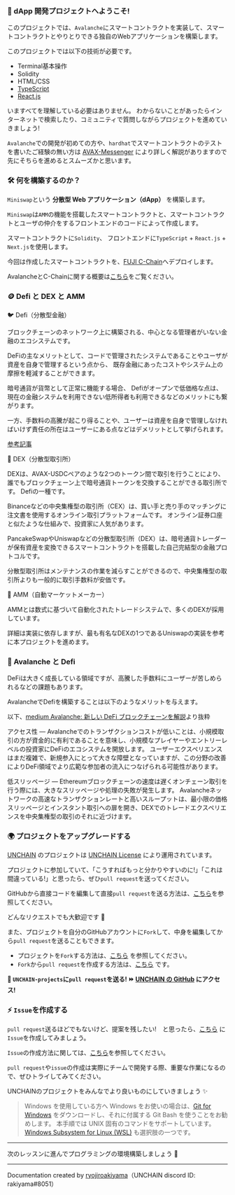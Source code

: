 ### 👋 dApp 開発プロジェクトへようこそ!

このプロジェクトでは、`Avalanche`にスマートコントラクトを実装して、スマートコントラクトとやりとりできる独自のWebアプリケーションを構築します。

このプロジェクトでは以下の技術が必要です。

- Terminal基本操作
- Solidity
- HTML/CSS
- [TypeScript](https://typescriptbook.jp/overview/features)
- [React.js](https://ja.reactjs.org/)

いますべてを理解している必要はありません。
わからないことがあったらインターネットで検索したり、コミュニティで質問しながらプロジェクトを進めていきましょう!

`Avalanche`での開発が初めての方や、`hardhat`でスマートコントラクトのテストを書いたご経験の無い方は [AVAX-Messenger](https://app.unchain.tech/learn/AVAX-Messenger) により詳しく解説がありますので先にそちらを進めるとスムーズかと思います。

### 🛠 何を構築するのか？

`Miniswap`という **分散型 Web アプリケーション（dApp）** を構築します。

`Miniswap`は`AMM`の機能を搭載したスマートコントラクトと、スマートコントラクトとユーザの仲介をするフロントエンドのコードによって作成します。

スマートコントラクトに`Solidity`、
フロントエンドに`TypeScript` + `React.js` + `Next.js`を使用します。

今回は作成したスマートコントラクトを、[FUJI C-Chain](https://docs.avax.network/quickstart/fuji-workflow)へデプロイします。

AvalancheとC-Chainに関する概要は[こちら](https://app.unchain.tech/learn/AVAX-Messenger/section-0_lesson-1)をご覧ください。

### 🪙 Defi と DEX と AMM

🐦 Defi（分散型金融）

ブロックチェーンのネットワーク上に構築される、中心となる管理者がいない金融のエコシステムです。

DeFiの主なメリットとして、コードで管理されたシステムであることやユーザが資産を自身で管理するという点から、
既存金融にあったコストやシステム上の摩擦を軽減することができます。

暗号通貨が貨幣として正常に機能する場合、
Defiがオープンで低価格な点は、現在の金融システムを利用できない低所得者も利用できるなどのメリットにも繋がります。

一方、手数料の高騰が起こり得ることや、ユーザーは資産を自身で管理しなければいけず責任の所在はユーザーにある点などはデメリットとして挙げられます。

[参考記事](https://academy.binance.com/ja/articles/the-complete-beginners-guide-to-decentralized-finance-defi)

🦏 DEX（分散型取引所）

DEXは、AVAX-USDCペアのような2つのトークン間で取引を行うことにより、誰でもブロックチェーン上で暗号通貨トークンを交換することができる取引所です。
Defiの一種です。

Binanceなどの中央集権型の取引所（CEX）は、買い手と売り手のマッチングに注文書を使用するオンライン取引プラットフォームです。
オンライン証券口座と似たような仕組みで、投資家に人気があります。

PancakeSwapやUniswapなどの分散型取引所（DEX）は、暗号通貨トレーダーが保有資産を変換できるスマートコントラクトを搭載した自己完結型の金融プロトコルです。

分散型取引所はメンテナンスの作業を減らすことができるので、中央集権型の取引所よりも一般的に取引手数料が安価です。

🐅 AMM（自動マーケットメーカー）

AMMとは数式に基づいて自動化されたトレードシステムで、多くのDEXが採用しています。

詳細は実装に依存しますが、最も有名なDEXの1つであるUniswapの実装を参考に本プロジェクトを進めます。

### 🚀 Avalanche と Defi

DeFiは大きく成長している領域ですが、高騰した手数料にユーザーが苦しめられるなどの課題もあります。

AvalancheでDefiを構築することは以下のようなメリットを与えます。

以下、[medium Avalanche: 新しい DeFi ブロックチェーンを解説](https://medium.com/ava-labs-jp/avalanche-%E6%96%B0%E3%81%97%E3%81%84defi%E3%83%96%E3%83%AD%E3%83%83%E3%82%AF%E3%83%81%E3%82%A7%E3%83%BC%E3%83%B3%E3%82%92%E8%A7%A3%E8%AA%AC-fdf231906e4d)より抜粋

アクセス性 — Avalancheでのトランザクションコストが低いことは、小規模取引の方が資金的に有利であることを意味し、小規模なプレイヤーやエントリーレベルの投資家にDeFiのエコシステムを開放します。
ユーザーエクスペリエンスはまだ複雑で、新規参入にとって大きな障壁となっていますが、この分野の改善によりDeFi領域でより広範な参加者の流入につなげられる可能性があります。

低スリッページ — Ethereumブロックチェーンの速度は遅くオンチェーン取引を行う際には、大きなスリッページや処理の失敗が発生します。
Avalancheネットワークの高速なトランザクションレートと高いスループットは、最小限の価格スリッページとインスタント取引への扉を開き、DEXでのトレードエクスペリエンスを中央集権型の取引のそれに近づけます。

### 🌍 プロジェクトをアップグレードする

[UNCHAIN](https://app.shiftbase.xyz) のプロジェクトは [UNCHAIN License](https://github.com/unchain-dev/UNCHAIN-projects/blob/main/LICENSE) により運用されています。

プロジェクトに参加していて、「こうすればもっと分かりやすいのに!」「これは間違っている!」と思ったら、ぜひ`pull request`を送ってください。

GitHubから直接コードを編集して直接`pull request`を送る方法は、[こちら](https://docs.github.com/ja/repositories/working-with-files/managing-files/editing-files#editing-files-in-another-users-repository)を参照してください。

どんなリクエストでも大歓迎です 🎉

また、プロジェクトを自分のGitHubアカウントに`Fork`して、中身を編集してから`pull request`を送ることもできます。

- プロジェクトを`Fork`する方法は、[こちら](https://docs.github.com/ja/get-started/quickstart/fork-a-repo) を参照してください。
- `Fork`から`pull request`を作成する方法は、[こちら](https://docs.github.com/ja/pull-requests/collaborating-with-pull-requests/proposing-changes-to-your-work-with-pull-requests/creating-a-pull-request-from-a-fork) です。

**👋 `UNCHAIN-projects`に`pull request`を送る! ⏩ [UNCHAIN の GitHub](https://github.com/shiftbase-xyz/UNCHAIN-projects) にアクセス!**

### ⚡️ `Issue`を作成する

`pull request`送るほどでもないけど、提案を残したい!　と思ったら、[こちら](https://github.com/shiftbase-xyz/UNCHAIN-projects/issues) に`Issue`を作成してみましょう。

`Issue`の作成方法に関しては、[こちら](https://docs.github.com/ja/issues/tracking-your-work-with-issues/creating-an-issue)を参照してください。

`pull request`や`issue`の作成は実際にチームで開発する際、重要な作業になるので、ぜひトライしてみてください。

UNCHAINのプロジェクトをみんなでより良いものにしていきましょう ✨

> Windows を使用している方へ
> Windows をお使いの場合は、[Git for Windows](https://gitforwindows.org/) をダウンロードし、それに付属する Git Bash を使うことをお勧めします。
> 本手順では UNIX 固有のコマンドをサポートしています。
> [Windows Subsystem for Linux (WSL)](https://docs.microsoft.com/en-us/windows/wsl/install) も選択肢の一つです。

---

次のレッスンに進んでプログラミングの環境構築しましょう 🎉

---

Documentation created by [ryojiroakiyama](https://github.com/ryojiroakiyama)（UNCHAIN discord ID: rakiyama#8051）
